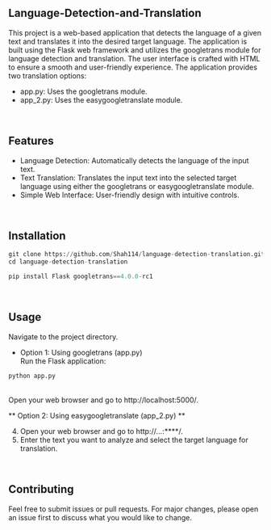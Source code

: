 ## Language-Detection-and-Translation
This project is a web-based application that detects the language of a given text and translates it into the desired target language. The application is built using the Flask web framework and utilizes the googletrans module for language detection and translation. The user interface is crafted with HTML to ensure a smooth and user-friendly experience. The application provides two translation options: <br/>
* app.py: Uses the googletrans module.
* app_2.py: Uses the easygoogletranslate module. <br/>
<br/>

## Features
* Language Detection: Automatically detects the language of the input text.
* Text Translation: Translates the input text into the selected target language using either the googletrans or easygoogletranslate module.
* Simple Web Interface: User-friendly design with intuitive controls. <br/>
<br/>

## Installation

```python
git clone https://github.com/Shah114/language-detection-translation.git
cd language-detection-translation

pip install Flask googletrans==4.0.0-rc1
```
<br/>

## Usage
Navigate to the project directory. <br/>
* Option 1: Using googletrans (app.py) <br/>
Run the Flask application: <br/>
```bash
python app.py
```
<br/>
Open your web browser and go to http://localhost:5000/. <br/>

** Option 2: Using easygoogletranslate (app_2.py) **



4. Open your web browser and go to http://***.*.*.*:****/.
5. Enter the text you want to analyze and select the target language for translation. <br/>
<br/>

## Contributing
Feel free to submit issues or pull requests. For major changes, please open an issue first to discuss what you would like to change. <br/>
<br/>






